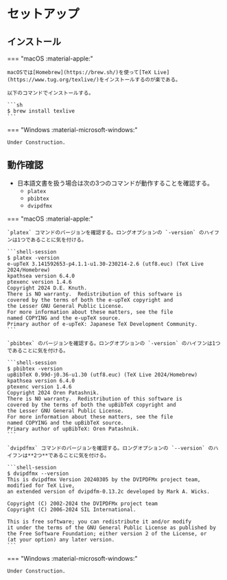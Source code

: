 # セットアップ

## インストール

=== "macOS :material-apple:"

	macOSでは[Homebrew](https://brew.sh/)を使って[TeX Live](https://www.tug.org/texlive/)をインストールするのが楽である。

	以下のコマンドでインストールする。

	```sh
	$ brew install texlive
	```

=== "Windows :material-microsoft-windows:"

	Under Construction.

## 動作確認

- 日本語文書を扱う場合は次の3つのコマンドが動作することを確認する。
	- `platex`
	- `pbibtex`
	- `dvipdfmx`

=== "macOS :material-apple:"

	`platex` コマンドのバージョンを確認する。ロングオプションの `-version` のハイフンは1つであることに気を付ける。

	```shell-session
	$ platex -version
	e-upTeX 3.141592653-p4.1.1-u1.30-230214-2.6 (utf8.euc) (TeX Live 2024/Homebrew)
	kpathsea version 6.4.0
	ptexenc version 1.4.6
	Copyright 2024 D.E. Knuth.
	There is NO warranty.  Redistribution of this software is
	covered by the terms of both the e-upTeX copyright and
	the Lesser GNU General Public License.
	For more information about these matters, see the file
	named COPYING and the e-upTeX source.
	Primary author of e-upTeX: Japanese TeX Development Community.
	```

	`pbibtex` のバージョンを確認する。ロングオプションの `-version` のハイフンは1つであることに気を付ける。

	```shell-session
	$ pbibtex -version
	upBibTeX 0.99d-j0.36-u1.30 (utf8.euc) (TeX Live 2024/Homebrew)
	kpathsea version 6.4.0
	ptexenc version 1.4.6
	Copyright 2024 Oren Patashnik.
	There is NO warranty.  Redistribution of this software is
	covered by the terms of both the upBibTeX copyright and
	the Lesser GNU General Public License.
	For more information about these matters, see the file
	named COPYING and the upBibTeX source.
	Primary author of upBibTeX: Oren Patashnik.
	```

	`dvipdfmx` コマンドのバージョンを確認する。ロングオプションの `--version` のハイフンは**2つ**であることに気を付ける。

	```shell-session
	$ dvipdfmx --version
	This is dvipdfmx Version 20240305 by the DVIPDFMx project team,
	modified for TeX Live,
	an extended version of dvipdfm-0.13.2c developed by Mark A. Wicks.

	Copyright (C) 2002-2024 the DVIPDFMx project team
	Copyright (C) 2006-2024 SIL International.

	This is free software; you can redistribute it and/or modify
	it under the terms of the GNU General Public License as published by
	the Free Software Foundation; either version 2 of the License, or
	(at your option) any later version.
	```

=== "Windows :material-microsoft-windows:"

	Under Construction.
